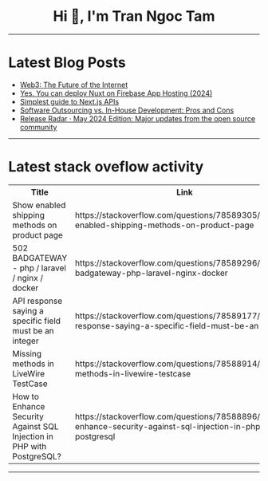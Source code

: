 <h1 align="center">Hi 👋, I'm Tran Ngoc Tam</h1>

---

# Latest Blog Posts 
<!-- BLOG-POST-LIST:START -->
- [Web3: The Future of the Internet](https://dev.to/sam15x6/web3-the-future-of-the-internet-1jfp)
- [Yes. You can deploy Nuxt on Firebase App Hosting &lpar;2024&rpar;](https://dev.to/rootasjey/yes-you-can-deploy-nuxt-on-firebase-app-hosting-2024-44bd)
- [Simplest guide to Next.js APIs](https://dev.to/joeskills/simplest-guide-to-nextjs-apis-204g)
- [Software Outsourcing vs. In-House Development: Pros and Cons](https://dev.to/liong/software-outsourcing-vs-in-house-development-pros-and-cons-2261)
- [Release Radar · May 2024 Edition: Major updates from the open source community](https://dev.to/github/release-radar-may-2024-edition-major-updates-from-the-open-source-community-4oj3)
<!-- BLOG-POST-LIST:END -->

---

# Latest stack oveflow activity
<table>
  <tr><th>Title</th><th>Link</th></tr>
  <!-- STACKOVERFLOW:START --><tr><td>Show enabled shipping methods on product page</td><td>https://stackoverflow.com/questions/78589305/show-enabled-shipping-methods-on-product-page</td></tr><tr><td>502 BADGATEWAY - php / laravel / nginx / docker</td><td>https://stackoverflow.com/questions/78589296/502-badgateway-php-laravel-nginx-docker</td></tr><tr><td>API response saying a specific field must be an integer</td><td>https://stackoverflow.com/questions/78589177/api-response-saying-a-specific-field-must-be-an-integer</td></tr><tr><td>Missing methods in LiveWire TestCase</td><td>https://stackoverflow.com/questions/78588914/missing-methods-in-livewire-testcase</td></tr><tr><td>How to Enhance Security Against SQL Injection in PHP with PostgreSQL?</td><td>https://stackoverflow.com/questions/78588896/how-to-enhance-security-against-sql-injection-in-php-with-postgresql</td></tr><!-- STACKOVERFLOW:END -->
</table>

---


